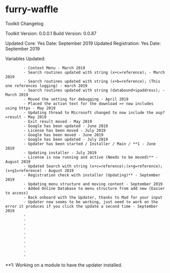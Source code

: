 # furry-waffle
Toolkit Changelog

Toolkit Version: 0.0.0.1
Build Version: 0.0.87

Updated Core: Yes
Date: September 2019
Updated Registration: Yes
Date: September 2019

Variables Updated:

			- Context Menu - March 2019
			- Search routines updated with string (x+c=reference); - March 2019
			- Search routines updated with string (x+b=reference); (This one references logging) - march 2019
			- Search routines updated with string (databound+ipaddress); - March 2019
			- Moved the setting for debugging - April 2019
			- Placed the action text for the download >> now includes using https - May 2019
			- Updating thread to Microsoft changed to now include the asp?=result - May 2019
			- Exit result moved - May 2019
			- Google has been updated - June 2019
			- License has been moved - July 2019
			- Google has been moved - June 2019
			- Google has been updated - July 2019
			- Updater has been started / Installer / Main / **1 - June 2019
			- Updating installer - July 2019
			- License is now running and active (Needs to be moved)** - August 2019
			- Updated Search with string (x+c=reference);(x+g=reference);(x+g1=reference) - August 2019
			- Registration check with installer (Updating)** - September 2019
			- Updating menu structure and moving content - September 2019
			- Added Online Database to menu structure from add new (Easier to access)
			- Back onboard with the Updater, thanks to Mad for your input
			- Updater now seems to be working, just need to work on the error it produces if you click the update a second time - September 2019
			- 
			- 
			- 
			- 
			- 
			- 
			- 
			- 
			- 
			- 








**1: Working on a module to have the updater installed.
